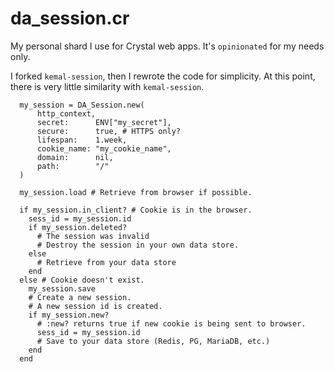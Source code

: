 
da\_session.cr
==============

My personal shard I use for Crystal web apps.
It's `opinionated` for my needs only.

I forked `kemal-session`, then I rewrote the
code for simplicity. At this point, there is
very little similarity with `kemal-session`.

```Crystal
  my_session = DA_Session.new(
      http_context,
      secret:      ENV["my_secret"],
      secure:      true, # HTTPS only?
      lifespan:    1.week,
      cookie_name: "my_cookie_name",
      domain:      nil,
      path:        "/"
  )

  my_session.load # Retrieve from browser if possible.

  if my_session.in_client? # Cookie is in the browser.
    sess_id = my_session.id
    if my_session.deleted?
      # The session was invalid
      # Destroy the session in your own data store.
    else
      # Retrieve from your data store
    end
  else # Cookie doesn't exist.
    my_session.save
    # Create a new session.
    # A new session id is created.
    if my_session.new?
      # :new? returns true if new cookie is being sent to browser.
      sess_id = my_session.id
      # Save to your data store (Redis, PG, MariaDB, etc.)
    end
  end
```

